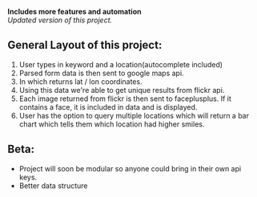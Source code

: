  **Includes more features and automation**
<br/> *Updated version of this project.*

## General Layout of this project:
 1. User types in keyword and a location(autocomplete included)
 2. Parsed form data is then sent to google maps api.
 3. In which returns lat / lon coordinates.
 4. Using this data we're able to get unique results from flickr api.
 5. Each image returned from flickr is then sent to faceplusplus. If it contains a face, it is included in data and is displayed.
 6. User has the option to query multiple locations which will return a bar chart which tells them which location had higher smiles.

## Beta:
 - Project will soon be modular so anyone could bring in their own api keys.
 - Better data structure
